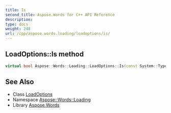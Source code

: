 ```yaml
---
title: Is
second_title: Aspose.Words for C++ API Reference
description: 
type: docs
weight: 248
url: /cpp/aspose.words.loading/loadoptions/is/
---
```

## LoadOptions::Is method




```cpp
virtual bool Aspose::Words::Loading::LoadOptions::Is(const System::TypeInfo &target) const override
```

## See Also

* Class [LoadOptions](../)
* Namespace [Aspose::Words::Loading](../../)
* Library [Aspose.Words](../../../)
